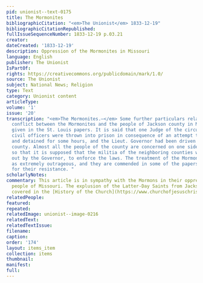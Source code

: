```yaml
---
pid: unionist--text-0175
title: The Mormonites
bibliographicCitation: "<em>The Unionist</em> 1833-12-19"
bibliographicCitationRepublished: 
fullIssueSequenceNumber: 1833-12-19 p.03.21
creator: 
dateCreated: '1833-12-19'
description: Oppression of the Mormonites in Missouri
language: English
publisher: The Unionist
IsPartOf: 
rights: https://creativecommons.org/publicdomain/mark/1.0/
source: The Unionist
subject: National News; Religion
type: Text
category: Unionist content
articleType: 
volume: '1'
issue: '20'
transcription: "<em>The Mormonites.—</em> Some further particulars relating to the
  conflict between the Mormonites and the people of Jackson county in Missouri are
  given in the St. Louis papers. It is said that one Judge of the circuit, and several
  civil officers were thrown into prison in consequence of an attempt to interfere,
  and detained for some hours, and the Lieut. Governor had been driven out of the
  county. Almost all the people of the county are concerned on one side or the other,
  so that it is supposed that the militia of the neighboring counties will be called
  out by the Governor, to enforce the laws. The treatment of the Mormonites is described
  as extremely outrageous, and they are commended in some of the papers of St. Louis
  for their resistance. "
scholarlyNotes: 
commentary: This article is in sympathy with the Mormons in their oppression by the
  people of Missouri. The explusion of the Latter-Day Saints from Jackson County is
  covered in the [History of the Church](https://www.churchofjesuschrist.org/manual/church-history-in-the-fulness-of-times/chapter-eleven?lang=eng)
relatedPeople: 
featured: 
repeated: 
relatedImage: unionist--image-0216
relatedText: 
relatedTextIssue: 
filename: 
caption: 
order: '174'
layout: items_item
collection: items
thumbnail: 
manifest: 
full: 
---
```

